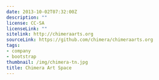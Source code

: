 ```yaml
---
date: 2013-10-02T07:32:00Z
description: ""
license: CC-SA
licenseLink: ""
sitelink: http://chimeraarts.org
sourceLink: https://github.com/chimera/chimeraarts.org
tags:
- company
- bootstrap
thumbnail: /img/chimera-tn.jpg
title: Chimera Art Space
---
```


